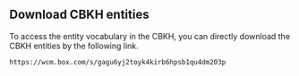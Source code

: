 ## Download CBKH entities
To access the entity vocabulary in the CBKH, you can directly download the CBKH entities by the following link.
```
https://wcm.box.com/s/gagu6yj2toyk4kirb6hpsb1qu4dm203p
```
